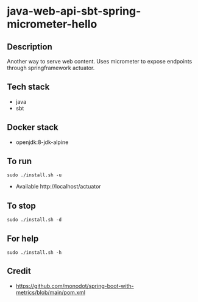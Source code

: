 # java-web-api-sbt-spring-micrometer-hello

## Description
Another way to serve web content.
Uses micrometer to expose endpoints
through springframework actuator.

## Tech stack
- java
- sbt

## Docker stack
- openjdk:8-jdk-alpine

## To run
`sudo ./install.sh -u`
- Available http://localhost/actuator

## To stop
`sudo ./install.sh -d`

## For help
`sudo ./install.sh -h`

## Credit
- https://github.com/monodot/spring-boot-with-metrics/blob/main/pom.xml
